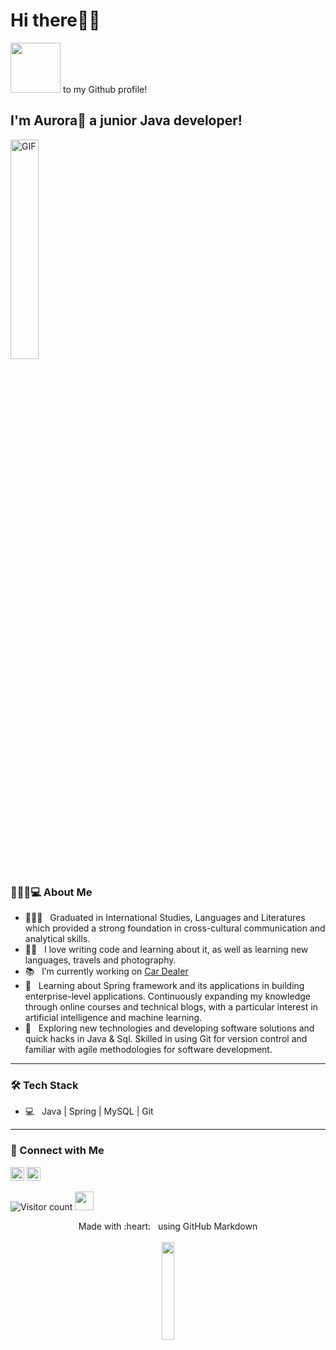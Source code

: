 <h1>Hi there👋🏼 </h1> 
<img src="https://raw.githubusercontent.com/alexnaiman/alexnaiman/master/resources/welcomeglitch.gif" width="80px" /> to my Github profile! 
<h2> I'm Aurora🌸 a junior Java developer!</h2> 
<img alt="GIF" src="https://media.giphy.com/media/Cmr1OMJ2FN0B2/giphy.gif" width="30%" />

<h3>💁🏼‍♀️💻 About Me </h3>

- 👩🏼‍🎓 &nbsp; Graduated in International Studies, Languages and Literatures which provided a strong foundation in cross-cultural communication and analytical skills.
- ✍🏼 &nbsp; I love writing code and learning about it, as well as learning new languages, travels and photography.
- 📚 &nbsp; I’m currently working on [Car Dealer](https://github.com/develhope/Java23-Team1-Dealer)
- 🌱 &nbsp; Learning about Spring framework and its applications in building enterprise-level applications. Continuously expanding my knowledge through online courses and technical blogs, with a particular interest in artificial intelligence and machine learning.
- 👀 &nbsp; Exploring new technologies and developing software solutions and quick hacks in Java & Sql. Skilled in using Git for version control and familiar with agile methodologies for software development.

---

<h3>🛠 Tech Stack</h3>

- 💻 &nbsp; Java | Spring | MySQL | Git
---
<h3> 💚 Connect with Me </h3>
<a href="https://www.linkedin.com/in/aurora-scalici/" target="_blank"><img width="22" src="https://github.com/zumrudu-anka/zumrudu-anka/blob/master/images/linkedin.svg"></a>
<a href="https://www.instagram.com/aurora.scalici_/" target="blank"><img width="22" src="https://raw.githubusercontent.com/rahuldkjain/github-profile-readme-generator/master/src/images/icons/Social/instagram.svg" alt="Sijia18"  /></a>
<p align="center">
</p>

![Visitor count](https://visitor-badge.laobi.icu/badge?page_id=Sijia18.Sijia18)  <img src="https://media.giphy.com/media/dxn6fRlTIShoeBr69N/giphy.gif" width="30" align="mid-right">
<p align="center">
  Made with :heart: &nbsp; using GitHub Markdown
  <br/>
  <br/>
  <img src="https://media.giphy.com/media/jpVnC65DmYeyRL4LHS/giphy.gif" width="20%">
</p>
